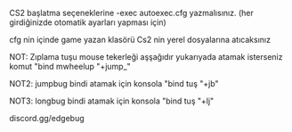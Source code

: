 CS2 başlatma seçeneklerine -exec autoexec.cfg yazmalısınız. (her girdiğinizde otomatik ayarları yapması için)

cfg nin içinde game yazan klasörü Cs2 nin yerel dosyalarına atıcaksınız

NOT: Zıplama tuşu mouse tekerleği aşşağıdır yukarıyada atamak isterseniz komut "bind mwheelup "+jump_"


NOT2: jumpbug bindi atamak için konsola "bind tuş "+jb"


NOT3: longbug bindi atamak için konsola "bind tuş "+lj"

discord.gg/edgebug
